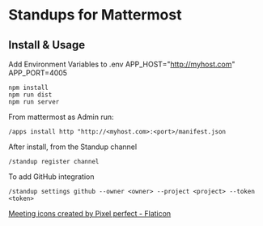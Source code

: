 # Standups for Mattermost

## Install & Usage
Add Environment Variables to .env
APP_HOST="http://myhost.com"
APP_PORT=4005 
```
npm install
npm run dist
npm run server
```

From mattermost as Admin run:
```
/apps install http "http://<myhost.com>:<port>/manifest.json
```

After install, from the Standup channel
```
/standup register channel
```

To add GitHub integration
```
/standup settings github --owner <owner> --project <project> --token <token>
```

<a href="https://www.flaticon.com/free-icons/meeting" title="meeting icons">Meeting icons created by Pixel perfect - Flaticon</a>

